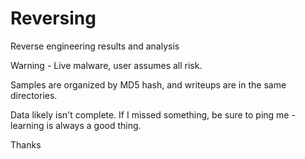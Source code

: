 # Reversing
Reverse engineering results and analysis

Warning - Live malware, user assumes all risk.

Samples are organized by MD5 hash, and writeups are in the same directories.

Data likely isn't complete. If I missed something, be sure to ping me - learning is always a good thing.

Thanks
